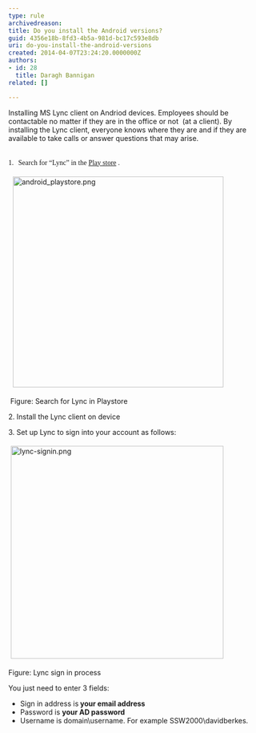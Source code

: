 ```yaml
---
type: rule
archivedreason: 
title: Do you install the Android versions?
guid: 4356e18b-8fd3-4b5a-981d-bc17c593e8db
uri: do-you-install-the-android-versions
created: 2014-04-07T23:24:20.0000000Z
authors:
- id: 28
  title: Daragh Bannigan
related: []

---
```



​Installing MS Lync client on Andriod devices. Employees should be contactable no matter if they are in the office or not&#160; (at a client). By installing the Lync client, everyone knows where they are and if they are available to take calls or answer questions that may arise.
<br><excerpt class='endintro'></excerpt><br>
<p>​<span><span><font face="Tahoma">1.</font><span style="font-style&#58;normal;font-variant&#58;normal;font-weight&#58;normal;font-size&#58;7pt;line-height&#58;normal;font-family&#58;'times new roman';">&#160;&#160;&#160; </span></span></span><font face="Tahoma">Search for “Lync” in the&#160;<a href="https&#58;//play.google.com/store">Play store</a> <img title="You are now leaving SSW" src="/_LAYOUTS/15/Images/SSW/external.gif" alt="" />.</font></p><p>&#160;<img alt="android_playstore.png" src="/ITAndNetworking/Rules-to-Better-Lync/SiteAssets/Pages/Do-you-install-the-android-versions/android_playstore.png" style="margin&#58;5px;width&#58;421px;" /></p><p>&#160;Figure&#58; Search for Lync in Playstore</p><p>2. Install the Lync client on device</p><p>3. Set up Lync to sign into your account as follows&#58;</p><p><img alt="lync-signin.png" src="/ITAndNetworking/Rules-to-Better-Lync/SiteAssets/Pages/Do-you-install-the-android-versions/lync-signin.png" style="margin&#58;5px;width&#58;425px;" />&#160;</p><p>Figure&#58; Lync&#160;sign in process</p><p>You just need to enter 3 fields&#58;</p><ul><li>Sign in address is<strong> your email address</strong></li><li>Password is <strong>your AD password</strong></li><li>Username is domain\username. For example SSW2000\davidberkes.</li></ul>


